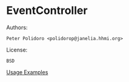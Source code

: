 EventController
===============

Authors:

    Peter Polidoro <polidorop@janelia.hhmi.org>

License:

    BSD


[Usage Examples](./examples)

